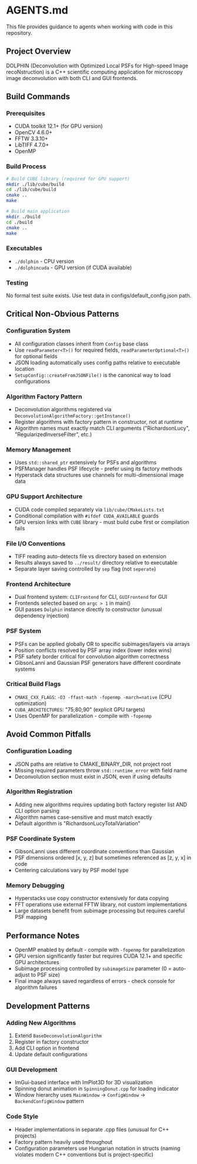 # AGENTS.md

This file provides guidance to agents when working with code in this repository.

## Project Overview

DOLPHIN (Deconvolution with Optimized Local PSFs for High-speed Image recoNstruction) is a C++ scientific computing application for microscopy image deconvolution with both CLI and GUI frontends.

## Build Commands

### Prerequisites
- CUDA toolkit 12.1+ (for GPU version)
- OpenCV 4.6.0+
- FFTW 3.3.10+
- LibTIFF 4.7.0+
- OpenMP

### Build Process
```bash
# Build CUBE library (required for GPU support)
mkdir ./lib/cube/build
cd ./lib/cube/build
cmake ..
make

# Build main application
mkdir ./build
cd ./build
cmake ..
make
```

### Executables
- `./dolphin` - CPU version
- `./dolphincuda` - GPU version (if CUDA available)

### Testing
No formal test suite exists. Use test data in configs/default_config.json path.

## Critical Non-Obvious Patterns

### Configuration System
- All configuration classes inherit from `Config` base class
- Use `readParameter<T>()` for required fields, `readParameterOptional<T>()` for optional fields
- JSON loading automatically uses config paths relative to executable location
- `SetupConfig::createFromJSONFile()` is the canonical way to load configurations

### Algorithm Factory Pattern
- Deconvolution algorithms registered via `DeconvolutionAlgorithmFactory::getInstance()`
- Register algorithms with factory pattern in constructor, not at runtime
- Algorithm names must exactly match CLI arguments ("RichardsonLucy", "RegularizedInverseFilter", etc.)

### Memory Management
- Uses `std::shared_ptr` extensively for PSFs and algorithms
- PSFManager handles PSF lifecycle - prefer using its factory methods
- Hyperstack data structures use channels for multi-dimensional image data

### GPU Support Architecture
- CUDA code compiled separately via `lib/cube/CMakeLists.txt`
- Conditional compilation with `#ifdef CUDA_AVAILABLE` guards
- GPU version links with `CUBE` library - must build cube first or compilation fails

### File I/O Conventions
- TIFF reading auto-detects file vs directory based on extension
- Results always saved to `../result/` directory relative to executable
- Separate layer saving controlled by `sep` flag (not `seperate`)

### Frontend Architecture  
- Dual frontend system: `CLIFrontend` for CLI, `GUIFrontend` for GUI
- Frontends selected based on `argc > 1` in main()
- GUI passes `Dolphin` instance directly to constructor (unusual dependency injection)

### PSF System
- PSFs can be applied globally OR to specific subimages/layers via arrays
- Position conflicts resolved by PSF array index (lower index wins)
- PSF safety border critical for convolution algorithm correctness
- GibsonLanni and Gaussian PSF generators have different coordinate systems

### Critical Build Flags
- `CMAKE_CXX_FLAGS`: `-O3 -ffast-math -fopenmp -march=native` (CPU optimization)
- `CUDA_ARCHITECTURES`: "75;80;90" (explicit GPU targets)
- Uses OpenMP for parallelization - compile with `-fopenmp`

## Avoid Common Pitfalls

### Configuration Loading
- JSON paths are relative to CMAKE_BINARY_DIR, not project root
- Missing required parameters throw `std::runtime_error` with field name
- Deconvolution section must exist in JSON, even if using defaults

### Algorithm Registration
- Adding new algorithms requires updating both factory register list AND CLI option parsing
- Algorithm names case-sensitive and must match exactly
- Default algorithm is "RichardsonLucyTotalVariation"

### PSF Coordinate System
- GibsonLanni uses different coordinate conventions than Gaussian
- PSF dimensions ordered [x, y, z] but sometimes referenced as [z, y, x] in code
- Centering calculations vary by PSF model type

### Memory Debugging
- Hyperstacks use copy constructor extensively for data copying
- FFT operations use external FFTW library, not custom implementations
- Large datasets benefit from subimage processing but requires careful PSF mapping

## Performance Notes

- OpenMP enabled by default - compile with `-fopenmp` for parallelization
- GPU version significantly faster but requires CUDA 12.1+ and specific GPU architectures
- Subimage processing controlled by `subimageSize` parameter (0 = auto-adjust to PSF size)
- Final image always saved regardless of errors - check console for algorithm failures

## Development Patterns

### Adding New Algorithms
1. Extend `BaseDeconvolutionAlgorithm`
2. Register in factory constructor
3. Add CLI option in frontend
4. Update default configurations

### GUI Development
- ImGui-based interface with ImPlot3D for 3D visualization
- Spinning donut animation in `SpinningDonut.cpp` for loading indicator
- Window hierarchy uses `MainWindow` -> `ConfigWindow` -> `BackendConfigWindow` pattern

### Code Style
- Header implementations in separate .cpp files (unusual for C++ projects)
- Factory pattern heavily used throughout
- Configuration parameters use Hungarian notation in structs (naming violates modern C++ conventions but is project-specific)